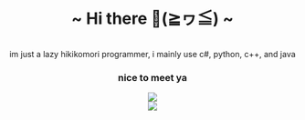 <body>
  <center>
<h1 align="center">~ Hi there 👋(≧ヮ≦) ~</h1>
    <br>
im just a lazy hikikomori programmer, i mainly use c#, python, c++, and java







    
<h3 align="center" >nice to meet ya</h3>


</div>
    <div align="center">
<img src="https://github.com/iloveichigomashimaro/iloveichigomashimaro/assets/137470257/ab07780d-c926-4426-a07d-3e139472192a" align="center">
      </div>
<div>

</div>
    <div align="center">
<img src="https://github.com/iloveichigomashimaro/iloveichigomashimaro/assets/137470257/d345f8b4-76de-424a-9947-c177ba5adee4" align="center">
      </div>
<div>



















</center>
</body>
